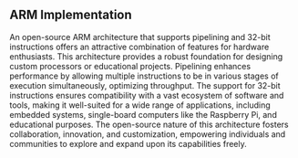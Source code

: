 ## ARM Implementation
An open-source ARM architecture that supports pipelining and 32-bit instructions offers an attractive combination of features for hardware enthusiasts. This architecture provides a robust foundation for designing custom processors or educational projects. Pipelining enhances performance by allowing multiple instructions to be in various stages of execution simultaneously, optimizing throughput. The support for 32-bit instructions ensures compatibility with a vast ecosystem of software and tools, making it well-suited for a wide range of applications, including embedded systems, single-board computers like the Raspberry Pi, and educational purposes. The open-source nature of this architecture fosters collaboration, innovation, and customization, empowering individuals and communities to explore and expand upon its capabilities freely.
